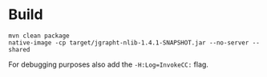 
# Build

```
mvn clean package
native-image -cp target/jgrapht-nlib-1.4.1-SNAPSHOT.jar --no-server --shared
```

For debugging purposes also add the `-H:Log=InvokeCC:` flag.
